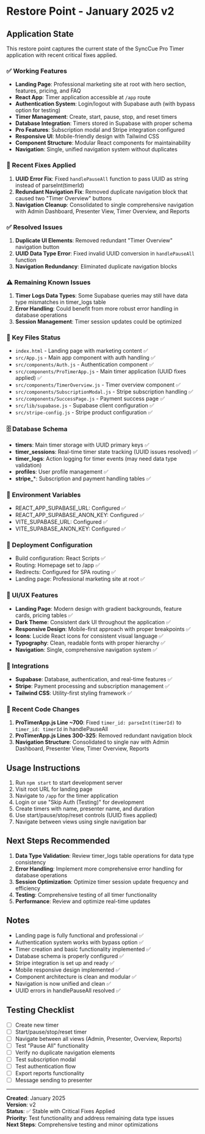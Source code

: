 # Restore Point - January 2025 v2

## Application State
This restore point captures the current state of the SyncCue Pro Timer application with recent critical fixes applied.

### ✅ Working Features
- **Landing Page**: Professional marketing site at root with hero section, features, pricing, and FAQ
- **React App**: Timer application accessible at `/app` route
- **Authentication System**: Login/logout with Supabase auth (with bypass option for testing)
- **Timer Management**: Create, start, pause, stop, and reset timers
- **Database Integration**: Timers stored in Supabase with proper schema
- **Pro Features**: Subscription modal and Stripe integration configured
- **Responsive UI**: Mobile-friendly design with Tailwind CSS
- **Component Structure**: Modular React components for maintainability
- **Navigation**: Single, unified navigation system without duplicates

### 🔧 Recent Fixes Applied
1. **UUID Error Fix**: Fixed `handlePauseAll` function to pass UUID as string instead of parseInt(timerId)
2. **Redundant Navigation Fix**: Removed duplicate navigation block that caused two "Timer Overview" buttons
3. **Navigation Cleanup**: Consolidated to single comprehensive navigation with Admin Dashboard, Presenter View, Timer Overview, and Reports

### ✅ Resolved Issues
1. **Duplicate UI Elements**: Removed redundant "Timer Overview" navigation button
2. **UUID Data Type Error**: Fixed invalid UUID conversion in `handlePauseAll` function
3. **Navigation Redundancy**: Eliminated duplicate navigation blocks

### ⚠️ Remaining Known Issues
1. **Timer Logs Data Types**: Some Supabase queries may still have data type mismatches in timer_logs table
2. **Error Handling**: Could benefit from more robust error handling in database operations
3. **Session Management**: Timer session updates could be optimized

### 📁 Key Files Status
- `index.html` - Landing page with marketing content ✅
- `src/App.js` - Main app component with auth handling ✅
- `src/components/Auth.js` - Authentication component ✅
- `src/components/ProTimerApp.js` - Main timer application (UUID fixes applied) ✅
- `src/components/TimerOverview.js` - Timer overview component ✅
- `src/components/SubscriptionModal.js` - Stripe subscription handling ✅
- `src/components/SuccessPage.js` - Payment success page ✅
- `src/lib/supabase.js` - Supabase client configuration ✅
- `src/stripe-config.js` - Stripe product configuration ✅

### 🗄️ Database Schema
- **timers**: Main timer storage with UUID primary keys ✅
- **timer_sessions**: Real-time timer state tracking (UUID issues resolved) ✅
- **timer_logs**: Action logging for timer events (may need data type validation)
- **profiles**: User profile management ✅
- **stripe_***: Subscription and payment handling tables ✅

### 🔑 Environment Variables
- REACT_APP_SUPABASE_URL: Configured ✅
- REACT_APP_SUPABASE_ANON_KEY: Configured ✅
- VITE_SUPABASE_URL: Configured ✅
- VITE_SUPABASE_ANON_KEY: Configured ✅

### 🚀 Deployment Configuration
- Build configuration: React Scripts ✅
- Routing: Homepage set to /app ✅
- Redirects: Configured for SPA routing ✅
- Landing page: Professional marketing site at root ✅

### 🎨 UI/UX Features
- **Landing Page**: Modern design with gradient backgrounds, feature cards, pricing tables ✅
- **Dark Theme**: Consistent dark UI throughout the application ✅
- **Responsive Design**: Mobile-first approach with proper breakpoints ✅
- **Icons**: Lucide React icons for consistent visual language ✅
- **Typography**: Clean, readable fonts with proper hierarchy ✅
- **Navigation**: Single, comprehensive navigation system ✅

### 🔌 Integrations
- **Supabase**: Database, authentication, and real-time features ✅
- **Stripe**: Payment processing and subscription management ✅
- **Tailwind CSS**: Utility-first styling framework ✅

### 🧪 Recent Code Changes
1. **ProTimerApp.js Line ~700**: Fixed `timer_id: parseInt(timerId)` to `timer_id: timerId` in handlePauseAll
2. **ProTimerApp.js Lines 300-325**: Removed redundant navigation block
3. **Navigation Structure**: Consolidated to single nav with Admin Dashboard, Presenter View, Timer Overview, Reports

## Usage Instructions
1. Run `npm start` to start development server
2. Visit root URL for landing page
3. Navigate to `/app` for the timer application
4. Login or use "Skip Auth (Testing)" for development
5. Create timers with name, presenter name, and duration
6. Use start/pause/stop/reset controls (UUID fixes applied)
7. Navigate between views using single navigation bar

## Next Steps Recommended
1. **Data Type Validation**: Review timer_logs table operations for data type consistency
2. **Error Handling**: Implement more comprehensive error handling for database operations
3. **Session Optimization**: Optimize timer session update frequency and efficiency
4. **Testing**: Comprehensive testing of all timer functionality
5. **Performance**: Review and optimize real-time updates

## Notes
- Landing page is fully functional and professional ✅
- Authentication system works with bypass option ✅
- Timer creation and basic functionality implemented ✅
- Database schema is properly configured ✅
- Stripe integration is set up and ready ✅
- Mobile responsive design implemented ✅
- Component architecture is clean and modular ✅
- Navigation is now unified and clean ✅
- UUID errors in handlePauseAll resolved ✅

## Testing Checklist
- [ ] Create new timer
- [ ] Start/pause/stop/reset timer
- [ ] Navigate between all views (Admin, Presenter, Overview, Reports)
- [ ] Test "Pause All" functionality
- [ ] Verify no duplicate navigation elements
- [ ] Test subscription modal
- [ ] Test authentication flow
- [ ] Export reports functionality
- [ ] Message sending to presenter

---
**Created**: January 2025  
**Version**: v2  
**Status**: ✅ Stable with Critical Fixes Applied  
**Priority**: Test functionality and address remaining data type issues  
**Next Steps**: Comprehensive testing and minor optimizations